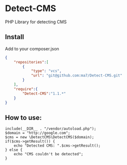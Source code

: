 Detect-CMS
==========

PHP Library for detecting CMS

Install
-------

Add to your composer.json

```json
{
    "repositories":[
        {
            "type": "vcs",
            "url": "git@github.com:ma7/Detect-CMS.git"
        }
    ],
    "require":{
        "Detect-CMS":"1.1.*"
    }
}
```

How to use:
-----------

    include(__DIR__ . "/vendor/autoload.php");
    $domain = "http://google.com";
    $cms = new \DetectCMS\DetectCMS($domain);
    if($cms->getResult()) {
        echo "Detected CMS: ".$cms->getResult();
    } else {
        echo "CMS couldn't be detected";
    } 
